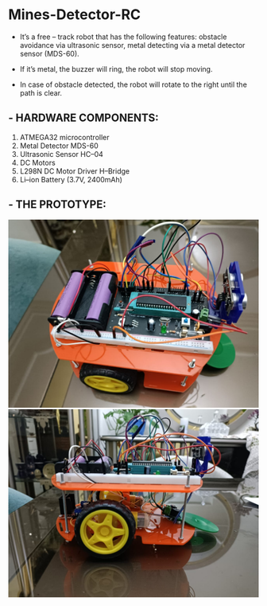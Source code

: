 # Mines-Detector-RC

- It’s a free – track robot that has the following features: obstacle avoidance via ultrasonic sensor, metal detecting via a metal detector sensor (MDS-60).

* If it’s metal, the buzzer will ring, the robot will stop moving.

+ In case of obstacle detected, the robot will rotate to the right until the path is clear.

## - HARDWARE COMPONENTS:

1.  ATMEGA32 microcontroller
2.  Metal Detector MDS-60
3.  Ultrasonic Sensor HC–04 
4.  DC Motors
5.  L298N DC Motor Driver H–Bridge  
6.  Li–ion Battery (3.7V, 2400mAh)

## - THE PROTOTYPE:
![RC1](https://github.com/DinaHamdyElkady/Mines-Detector-RC/blob/main/RC1.jpg?raw=true)
![RC2](https://github.com/DinaHamdyElkady/Mines-Detector-RC/blob/main/RC2.jpg?raw=true)
